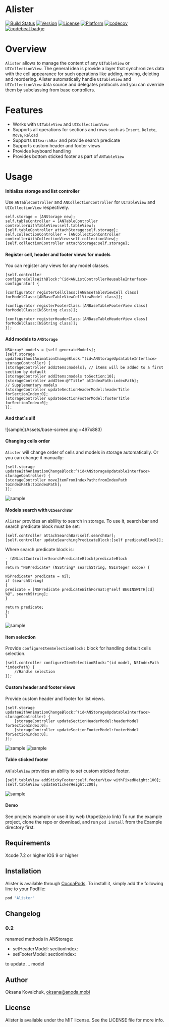 # Alister

[![Build Status](https://www.bitrise.io/app/b900e8f15eea0533.svg?token=0Tm7DECAACkx3RBavbgllA)](https://www.bitrise.io/app/b900e8f15eea0533)
[![Version](https://img.shields.io/cocoapods/v/Alister.svg?style=flat)](http://cocoapods.org/pods/Alister)
[![License](https://img.shields.io/cocoapods/l/Alister.svg?style=flat)](http://cocoapods.org/pods/Alister)
[![Platform](https://img.shields.io/cocoapods/p/Alister.svg?style=flat)](http://cocoapods.org/pods/Alister)
[![codecov](https://codecov.io/gh/anodamobi/Alister/branch/master/graph/badge.svg)](https://codecov.io/gh/anodamobi/Alister)
[![codebeat badge](https://codebeat.co/badges/0ffd0e1d-727c-424c-95e6-0ea578eb8fb0)](https://codebeat.co/projects/github-com-anodamobi-alister)


# Overview
`Alister` allows to manage the content of any `UITableView` or `UICollectionView`.
The general idea is provide a layer that synchronizes data with the cell appearance for such operations like adding, moving, deleting and reordering.
Alister automatically handle `UITableView` and `UICollectionView` data source and delegates protocols and you can override them by subclassing from base controllers.

# Features
- Works with `UITableView` and `UICollectionView`
- Supports all operations for sections and rows such as `Insert`, `Delete`, `Move`, `Reload`
- Supports `UISearchBar` and provide search predicate
- Supports custom header and footer views
- Provides keyboard handling
- Provides bottom sticked footer as part of `ANTableView`
# Usage
#### Initialize storage and list controller
Use `ANTableController` and `ANCollectionController` for `UITableView` and `UICollectionView` respectively.

```objc
self.storage = [ANStorage new];
self.tableController = [ANTableController controllerWithTableView:self.tableView];
[self.tableController attachStorage:self.storage];
self.collectionController = [ANCollectionController controllerWithCollectionView:self.collectionView];
[self.collectionController attachStorage:self.storage];
```

#### Register cell, header and footer views for models
You can register any views for any model classes.
```objc
[self.controller configureCellsWithBlock:^(id<ANListControllerReusableInterface> configurator) {

[configurator registerCellClass:[ANBaseTableViewCell class]
forModelClass:[ANBaseTableViewCellViewModel class]];

[configurator registerFooterClass:[ANBaseTableFooterView class]
forModelClass:[NSString class]];

[configurator registerHeaderClass:[ANBaseTableHeaderView class]
forModelClass:[NSString class]];
}];
```

#### Add models to `ANStorage`
```objc
NSArray* models = [self generateModels];
[self.storage updateWithoutAnimationChangeBlock:^(id<ANStorageUpdatableInterface> storageController) {
[storageController addItems:models]; // items will be added to a first section by default
[storageController addItems:models toSection:10];
[storageController addItem:@"Title" atIndexPath:indexPath];
// Supplementary models
[storageController updateSectionHeaderModel:headerTitle forSectionIndex:0];
[storageController updateSectionFooterModel:footerTitle forSectionIndex:0];
}];
```
#### And that`s all!
![sample](Assets/base-screen.png =497x883)

#### Changing cells order
`Alister` will change order of cells and models in storage automatically.
Or you can change it manually:
```objc
[self.storage updateWithAnimationChangeBlock:^(id<ANStorageUpdatableInterface> storageController) {
[storageController moveItemFromIndexPath:fromIndexPath toIndexPath:toIndexPath];
}];
```
![sample](Assets/reordering-demo.gif)

#### Models search with `UISearchBar`
`Alister` provides an ablility to search in storage.
To use it, search bar and search predicate block must be set:
```objc
[self.controller attachSearchBar:self.searchBar];
[self.controller updateSearchingPredicateBlock:[self predicateBlock]];
```
Where search predicate block is:
```objc
- (ANListControllerSearchPredicateBlock)predicateBlock
{
return ^NSPredicate* (NSString* searchString, NSInteger scope) {

NSPredicate* predicate = nil;
if (searchString)
{
predicate = [NSPredicate predicateWithFormat:@"self BEGINSWITH[cd] %@", searchString];
}

return predicate;
};
}
```
![sample](Assets/table-search-bar.png)


#### Item selection
Provide `configureItemSelectionBlock:` block for handling default cells selection.
```objc
[self.controller configureItemSelectionBlock:^(id model, NSIndexPath *indexPath) {
    //Handle selection
}];
```
#### Custom header and footer views
Provide custom header and footer for list views.
```objc
[self.storage updateWithAnimationChangeBlock:^(id<ANStorageUpdatableInterface> storageController) {
    [storageController updateSectionHeaderModel:headerModel forSectionIndex:0];
    [storageController updateSectionFooterModel:footerModel forSectionIndex:0];
}];
```
![sample](Assets/collection-supplementaries.png)
![sample](Assets/table-supplementaries.png)

#### Table sticked footer
`ANTableView` provides an ability to set custom sticked footer.
```objc
[self.tableView addStickyFooter:self.footerView withFixedHeight:100];
[self.tableView updateStickerHeight:200];
```
![sample](Assets/table-sticky-footer.png)

#### Demo
See projects example or use it by web (Appetize.io link)
To run the example project, clone the repo or download, and run `pod install` from the Example directory first.

## Requirements
Xcode 7.2 or higher
iOS 9 or higher

## Installation
Alister is available through [CocoaPods](http://cocoapods.org). To install
it, simply add the following line to your Podfile:
```ruby
pod "Alister"
```

## Changelog

### 0.2 

renamed methods in ANStorage:
- setHeaderModel: sectionIndex: 
- setFooterModel: sectionIndex: 

to update ... model

## Author
Oksana Kovalchuk, oksana@anoda.mobi
## License
Alister is available under the MIT license. See the LICENSE file for more info.